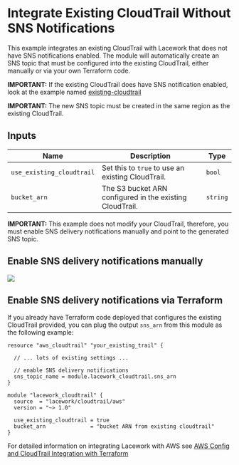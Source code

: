 # Integrate Existing CloudTrail Without SNS Notifications

This example integrates an existing CloudTrail with Lacework that does not have SNS notifications enabled. The module will automatically create an SNS topic that must be configured into the existing CloudTrail, either manually or via your own Terraform code.

**IMPORTANT:** If the existing CloudTrail does have SNS notification enabled, look at
the example named [existing-cloudtrail](https://registry.terraform.io/modules/lacework/cloudtrail/aws/latest/examples/existing-cloudtrail)

**IMPORTANT:** The new SNS topic must be created in the same region as the existing CloudTrail.

## Inputs

| Name                      | Description                                               | Type     |
| ------------------------- | --------------------------------------------------------- | -------- |
| `use_existing_cloudtrail` | Set this to `true` to use an existing CloudTrail.         | `bool`   |
| `bucket_arn`              | The S3 bucket ARN configured in the existing CloudTrail.  | `string` |

**IMPORTANT:** This example does not modify your CloudTrail, therefore, you must enable
SNS delivery notifications manually and point to the generated SNS topic.

## Enable SNS delivery notifications manually

![](https://techally-artifacts.s3-us-west-2.amazonaws.com/terraform-module-docs/cloudtrail_enable_sns_delivery_notifications.gif)

## Enable SNS delivery notifications via Terraform

If you already have Terraform code deployed that configures the existing CloudTrail
provided, you can plug the output `sns_arn` from this module as the following example:

```hcl
resource "aws_cloudtrail" "your_existing_trail" {

  // ... lots of existing settings ...

  // enable SNS delivery notifications
  sns_topic_name = module.lacework_cloudtrail.sns_arn
}

module "lacework_cloudtrail" {
  source  = "lacework/cloudtrail/aws"
  version = "~> 1.0"

  use_existing_cloudtrail = true
  bucket_arn              = "bucket ARN from existing cloudtrail"
}
```

For detailed information on integrating Lacework with AWS see [AWS Config and CloudTrail Integration with Terraform](https://support.lacework.com/hc/en-us/articles/360057092034-AWS-Config-and-CloudTrail-Integration-with-Terraform)
